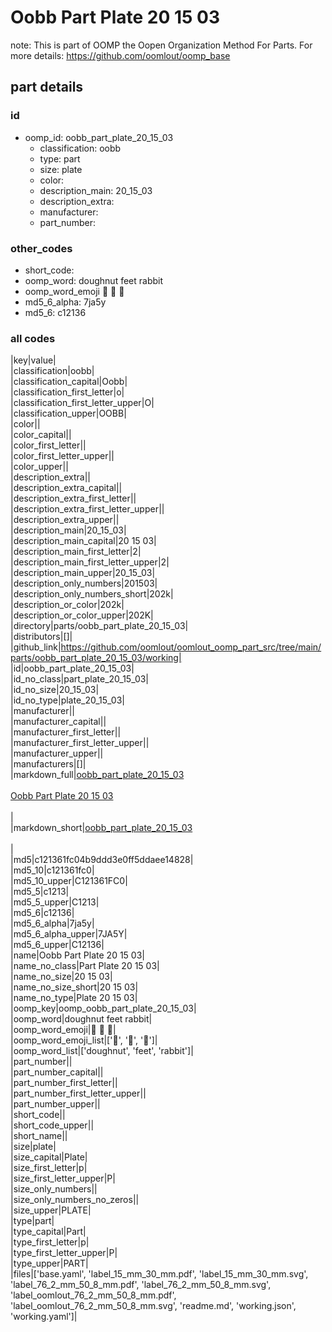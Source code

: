 # Oobb Part Plate 20 15 03  

note: This is part of OOMP the Oopen Organization Method For Parts. For more details: https://github.com/oomlout/oomp_base

##  part details





### id
* oomp_id: oobb_part_plate_20_15_03
  * classification: oobb
  * type: part
  * size: plate
  * color: 
  * description_main: 20_15_03
  * description_extra: 
  * manufacturer: 
  * part_number: 

### other_codes
* short_code: 
* oomp_word: doughnut feet rabbit
* oomp_word_emoji :doughnut: :feet: :rabbit:
* md5_6_alpha: 7ja5y
* md5_6: c12136

### all codes 
|key|value|  
|classification|oobb|  
|classification_capital|Oobb|  
|classification_first_letter|o|  
|classification_first_letter_upper|O|  
|classification_upper|OOBB|  
|color||  
|color_capital||  
|color_first_letter||  
|color_first_letter_upper||  
|color_upper||  
|description_extra||  
|description_extra_capital||  
|description_extra_first_letter||  
|description_extra_first_letter_upper||  
|description_extra_upper||  
|description_main|20_15_03|  
|description_main_capital|20 15 03|  
|description_main_first_letter|2|  
|description_main_first_letter_upper|2|  
|description_main_upper|20_15_03|  
|description_only_numbers|201503|  
|description_only_numbers_short|202k|  
|description_or_color|202k|  
|description_or_color_upper|202K|  
|directory|parts/oobb_part_plate_20_15_03|  
|distributors|[]|  
|github_link|https://github.com/oomlout/oomlout_oomp_part_src/tree/main/parts/oobb_part_plate_20_15_03/working|  
|id|oobb_part_plate_20_15_03|  
|id_no_class|part_plate_20_15_03|  
|id_no_size|20_15_03|  
|id_no_type|plate_20_15_03|  
|manufacturer||  
|manufacturer_capital||  
|manufacturer_first_letter||  
|manufacturer_first_letter_upper||  
|manufacturer_upper||  
|manufacturers|[]|  
|markdown_full|[oobb_part_plate_20_15_03](https://github.com/oomlout/oomlout_oomp_part_src/tree/main/parts/oobb_part_plate_20_15_03/working)<br>[](https://github.com/oomlout/oomlout_oomp_part_src/tree/main/parts/oobb_part_plate_20_15_03/working)<br>[Oobb Part Plate 20 15 03](https://github.com/oomlout/oomlout_oomp_part_src/tree/main/parts/oobb_part_plate_20_15_03/working)<br><br>|  
|markdown_short|[oobb_part_plate_20_15_03](https://github.com/oomlout/oomlout_oomp_part_src/tree/main/parts/oobb_part_plate_20_15_03/working)<br><br>|  
|md5|c121361fc04b9ddd3e0ff5ddaee14828|  
|md5_10|c121361fc0|  
|md5_10_upper|C121361FC0|  
|md5_5|c1213|  
|md5_5_upper|C1213|  
|md5_6|c12136|  
|md5_6_alpha|7ja5y|  
|md5_6_alpha_upper|7JA5Y|  
|md5_6_upper|C12136|  
|name|Oobb Part Plate 20 15 03|  
|name_no_class|Part Plate 20 15 03|  
|name_no_size|20 15 03|  
|name_no_size_short|20 15 03|  
|name_no_type|Plate 20 15 03|  
|oomp_key|oomp_oobb_part_plate_20_15_03|  
|oomp_word|doughnut feet rabbit|  
|oomp_word_emoji|:doughnut: :feet: :rabbit:|  
|oomp_word_emoji_list|[':doughnut:', ':feet:', ':rabbit:']|  
|oomp_word_list|['doughnut', 'feet', 'rabbit']|  
|part_number||  
|part_number_capital||  
|part_number_first_letter||  
|part_number_first_letter_upper||  
|part_number_upper||  
|short_code||  
|short_code_upper||  
|short_name||  
|size|plate|  
|size_capital|Plate|  
|size_first_letter|p|  
|size_first_letter_upper|P|  
|size_only_numbers||  
|size_only_numbers_no_zeros||  
|size_upper|PLATE|  
|type|part|  
|type_capital|Part|  
|type_first_letter|p|  
|type_first_letter_upper|P|  
|type_upper|PART|  
|files|['base.yaml', 'label_15_mm_30_mm.pdf', 'label_15_mm_30_mm.svg', 'label_76_2_mm_50_8_mm.pdf', 'label_76_2_mm_50_8_mm.svg', 'label_oomlout_76_2_mm_50_8_mm.pdf', 'label_oomlout_76_2_mm_50_8_mm.svg', 'readme.md', 'working.json', 'working.yaml']|  
